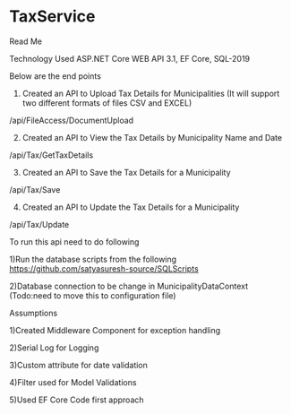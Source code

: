# TaxService

Read Me
 

Technology Used ASP.NET Core WEB API 3.1, EF Core, SQL-2019
 
Below are the end points


1)  Created an API to Upload Tax Details for Municipalities (It will support two different formats of files CSV and EXCEL)

 /api/FileAccess/DocumentUpload
  

2) Created an API to View the Tax Details by Municipality Name and Date


/api/Tax/GetTaxDetails


3) Created an API to Save the Tax Details for a Municipality

/api/Tax/Save


4) Created an API to Update the Tax Details for a Municipality

/api/Tax/Update

To run this api need to do following

1)Run the database scripts from the following https://github.com/satyasuresh-source/SQLScripts

2)Database connection to be change in MunicipalityDataContext (Todo:need to move this to configuration file)


Assumptions

1)Created Middleware Component for exception handling

2)Serial Log for Logging 

3)Custom attribute for date validation

4)Filter used for Model Validations 

5)Used EF Core Code first approach


















